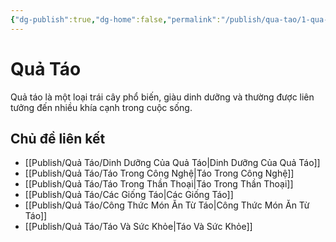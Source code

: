 ```yaml
---
{"dg-publish":true,"dg-home":false,"permalink":"/publish/qua-tao/1-qua-tao/","dgPassFrontmatter":true,"noteIcon":"","created":"2025-01-01T22:22:17.887+07:00","updated":"2025-01-01T22:34:54.525+07:00"}
---
```


# Quả Táo
Quả táo là một loại trái cây phổ biến, giàu dinh dưỡng và thường được liên tưởng đến nhiều khía cạnh trong cuộc sống.

## Chủ đề liên kết
- [[Publish/Quả Táo/Dinh Dưỡng Của Quả Táo\|Dinh Dưỡng Của Quả Táo]]
- [[Publish/Quả Táo/Táo Trong Công Nghệ\|Táo Trong Công Nghệ]]
- [[Publish/Quả Táo/Táo Trong Thần Thoại\|Táo Trong Thần Thoại]]
- [[Publish/Quả Táo/Các Giống Táo\|Các Giống Táo]]
- [[Publish/Quả Táo/Công Thức Món Ăn Từ Táo\|Công Thức Món Ăn Từ Táo]]
- [[Publish/Quả Táo/Táo Và Sức Khỏe\|Táo Và Sức Khỏe]]
